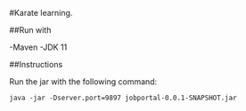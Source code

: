 #Karate learning.

##Run with

-Maven
-JDK 11

##Instructions

Run the jar with the following command:


```
java -jar -Dserver.port=9897 jobportal-0.0.1-SNAPSHOT.jar
```
